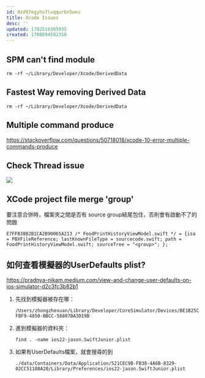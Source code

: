 ```yaml
---
id: 0zd97egyho7luqqur6n5wnu
title: Xcode Issues
desc: ''
updated: 1702516305935
created: 1700894592350
---
```


## SPM can't find module

```git
rm -rf ~/Library/Developer/Xcode/DerivedData
```

## Fastest Way removing Derived Data

```terminal
rm -rf ~/Library/Developer/Xcode/DerivedData
```

## Multiple command produce

https://stackoverflow.com/questions/50718018/xcode-10-error-multiple-commands-produce

## Check Thread issue

![](/assets/images/project%20brainstorming.flavor%20flash%20journal.xcode%20issues_check_thread.png)

## XCode project file merge 'group'

要注意合併時，檔案夾之間是否有 source group結尾包住，否則會有啟動不了的問題

```
E7FFB38B2B1CA2B90065A213 /* FoodPrintHistoryViewModel.swift */ = {isa = PBXFileReference; lastKnownFileType = sourcecode.swift; path = FoodPrintHistoryViewModel.swift; sourceTree = "<group>"; };
```

## 如何查看模擬器的UserDefaults plist?

https://pradnya-nikam.medium.com/view-and-change-user-defaults-on-ios-simulator-d2c3fc3b82b1

1. 先找到模擬器被存在哪：
    ```
    /Users/zhongzhexuan/Library/Developer/CoreSimulator/Devices/BE1B25CF-FBF9-4850-BBCC-58807BA3D19B
    ```
2. 進到模擬器的資料夾：
    ```
    find . -name ios22-jason.SwiftJunior.plist
    ```
3. 如果有UserDefaults檔案，就會搜尋的到
    ```
    ./data/Containers/Data/Application/521CEC9B-FB38-4A6B-8329-02CC51188A20/Library/Preferences/ios22-jason.SwiftJunior.plist
    ```